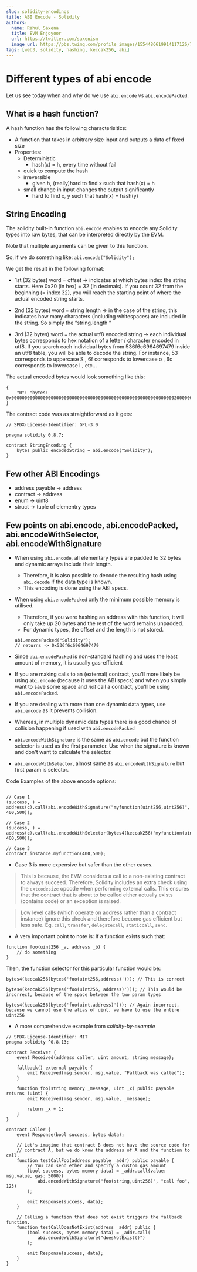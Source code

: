 ```yaml
---
slug: solidity-encodings
title: ABI Encode - Solidity
authors:
  name: Rahul Saxena
  title: EVM Enjoyoor
  url: https://twitter.com/saxenism
  image_url: https://pbs.twimg.com/profile_images/1554486619914117126/7QV7CHum_400x400.jpg
tags: [web3, solidity, hashing, keccak256, abi]
---
```


# Different types of abi encode

Let us see today when and why do we use `abi.encode` vs `abi.encodePacked`.

## What is a hash function?

A hash function has the following characterisitics:

+ A function that takes in arbitrary size input and outputs a data of fixed size
+ Properties:
    + Deterministic
        + hash(x) = h, every time without fail
    + quick to compute the hash
    + irreversible
        + given h, (really)hard to find x such that hash(x) = h
    + small change in input changes the output significantly
        + hard to find x, y such that hash(x) = hash(y)

<!--truncate-->

## String Encoding

The solidity built-in function `abi.encode` enables to encode any Solidity types into raw bytes, that can be interpreted directly by the EVM.

Note that multiple arguments can be given to this function.

So, if we do something like:
`abi.encode("Solidity");`

We get the result in the following format:

+ 1st (32 bytes) word = offset → indicates at which bytes index the string starts. Here 0x20 (in hex) = 32 (in decimals). If you count 32 from the beginning (= index 32), you will reach the starting point of where the actual encoded string starts.

+ 2nd (32 bytes) word = string length → in the case of the string, this indicates how many characters (including whitespaces) are included in the string. So simply the “string.length “

+ 3rd (32 bytes) word = the actual utf8 encoded string → each individual bytes corresponds to hex notation of a letter / character encoded in utf8. If you search each individual bytes from 536f6c6964697479 inside an utf8 table, you will be able to decode the string. For instance, 53 corresponds to uppercase S , 6f corresponds to lowercase o , 6c corresponds to lowercase l , etc…

The actual encoded bytes would look something like this:

```
{
	"0": "bytes: 0x00000000000000000000000000000000000000000000000000000000000000200000000000000000000000000000000000000000000000000000000000000008536f6c6964697479000000000000000000000000000000000000000000000000"
}
```

The contract code was as straightforward as it gets:

```
// SPDX-License-Identifier: GPL-3.0

pragma solidity 0.8.7;

contract StringEncoding {
    bytes public encodedString = abi.encode("Solidity");
}
```

## Few other ABI Encodings

+ address payable -> address
+ contract -> address
+ enum -> uint8
+ struct -> tuple of elementry types

## Few points on abi.encode, abi.encodePacked, abi.encodeWithSelector, abi.encodeWithSignature

+ When using `abi.encode`, all elementary types are padded to 32 bytes and dynamic arrays include their length.
    + Therefore, it is also possible to decode the resulting hash using `abi.decode` if the data type is known.
    + This encoding is done using the ABI specs.
+ When using `abi.encodePacked` only the minimum possible memory is utilised. 
    + Therefore, if you were hashing an address with this function, it will only take up 20 bytes and the rest of the word remains unpadded.
    + For dynamic types, the offset and the length is not stored. 
    ```
    abi.encodePacked("Solidity");
    // returns -> 0x536f6c6964697479
    ```

+ Since `abi.encodePacked` is non-standard hashing and uses the least amount of memory, it is usually gas-efficient

+ If you are making calls to an (external) contract, you'll more likely be using `abi.encode` (because it uses the ABI specs) and when you simply want to save some space and *not* call a contract, you'll be using `abi.encodePacked`.

+ If you are dealing with more than one dynamic data types, use `abi.encode` as it prevents collision.

+ Whereas, in multiple dynamic data types there is a good chance of collision happening if used with `abi.encodePacked`

+ `abi.encodeWithSignature` is the same as `abi.encode` but the function selector is used as the first parameter. Use when the signature is known and don't want to calculate the selector.

+ `abi.encodeWithSelector`, almost same as `abi.encodeWithSignature` but first param is selector.

Code Examples of the above encode options:

```solidity

// Case 1
(success, ) = address(c).call(abi.encodeWithSignature("myfunction(uint256,uint256)", 400,500));

// Case 2
(success, ) = address(c).call(abi.encodeWithSelector(bytes4(keccak256("myfunction(uint256,uint256)")), 400,500));

// Case 3
contract_instance.myfunction(400,500);

```

+ Case 3 is more expensive but safer than the other cases.
> This is because, the EVM considers a call to a non-existing contract to always succeed. Therefore, Solidity includes an extra check using the `extcodesize` opcode when performing external calls.
This ensures that the contract that is about to be called either actually exists (contains code) or an exception is raised.

> Low level calls (which operate on address rather than a contract instance) ignore this check and therefore become gas efficient but less safe. Eg. `call`, `transfer`, `delegatecall`, `staticcall`, `send`.

+ A very important point to note is:
If a function exists such that:
```
function foo(uint256 _a, address _b) {
    // do something
}
```

Then, the function selector for this particular function would be:

```
bytes4(keccak256(bytes('foo(uint256,address)'))); // This is correct

bytes4(keccak256(bytes('foo(uint256, address)'))); // This would be incorrect, because of the space between the two param types

bytes4(keccak256(bytes('foo(uint,address)'))); // Again incorrect, because we cannot use the alias of uint, we have to use the entire uint256
```

+ A more comprehensive example from *solidity-by-example*

```solidity
// SPDX-License-Identifier: MIT
pragma solidity ^0.8.13;

contract Receiver {
    event Received(address caller, uint amount, string message);

    fallback() external payable {
        emit Received(msg.sender, msg.value, "Fallback was called");
    }

    function foo(string memory _message, uint _x) public payable returns (uint) {
        emit Received(msg.sender, msg.value, _message);

        return _x + 1;
    }
}

contract Caller {
    event Response(bool success, bytes data);

    // Let's imagine that contract B does not have the source code for
    // contract A, but we do know the address of A and the function to call.
    function testCallFoo(address payable _addr) public payable {
        // You can send ether and specify a custom gas amount
        (bool success, bytes memory data) = _addr.call{value: msg.value, gas: 5000}(
            abi.encodeWithSignature("foo(string,uint256)", "call foo", 123)
        );

        emit Response(success, data);
    }

    // Calling a function that does not exist triggers the fallback function.
    function testCallDoesNotExist(address _addr) public {
        (bool success, bytes memory data) = _addr.call(
            abi.encodeWithSignature("doesNotExist()")
        );

        emit Response(success, data);
    }
}

```